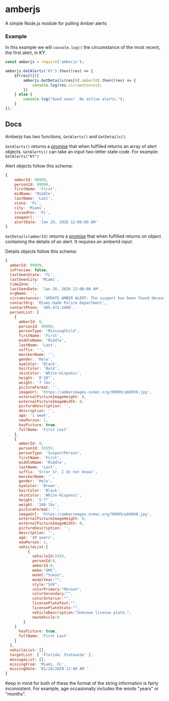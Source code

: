 # amberjs
A simple Node.js module for pulling Amber alerts

### Example

In this example we will ```console.log()``` the circumstance of the most recent, the first alert, in KY.
```js
const amberjs = require('amberjs');

amberjs.GetAlerts('KY').then((res) => {
    if(res[0]){
        amberjs.GetDetails(res[0].amberId).then((res) => {
            console.log(res.circumstances);
        })
    } else {
        console.log("Good news!  No active alerts.");
    }
});

```

## Docs

Amberjs has two functions, ```GetAlerts()``` and ```GetDetails()```.

```GetAlerts()``` returns a [promise](https://developer.mozilla.org/en-US/docs/Web/JavaScript/Reference/Global_Objects/Promise) that when fulfilled returns an array of alert objects.  ```GetAlerts()``` can take an input two-letter state code.  For example: ```GetAlerts("KY")```

Alert objects follow this schema:

```js
{
    amberId: 99999,
    personId: 99999,
    firstName: 'First',
    midName: 'Middle',
    lastName: 'Last',
    state: 'FL',
    city: 'Miami',
    issuedFor: 'FL',
    imageUrl: '',
    alertDate: 'Jan 29, 2020 12:00:00 AM'
}
```

```GetDetails(amberId)``` returns a [promise](https://developer.mozilla.org/en-US/docs/Web/JavaScript/Reference/Global_Objects/Promise) that when fulfilled returns on object containing the details of an alert.  It requires an amberId input.

Details objects follow this schema:

```js
{
  amberId: 99999,
  isPreview: false,
  lastSeenState: 'FL',
  lastSeenCity: 'Miami',
  timeZone: '',
  lastSeenDate: 'Jan 28, 2020 12:00:00 AM',
  orgName: '',
  circumstances: 'UPDATE AMBER ALERT: The suspect has been found deceased but the child is still missing. UPDATE AMBER ALERT: The vehicle information and tag number has been updated.  A Florida AMBER Alert has been issued for First Last, last seen in the area of the 21900 block of Southwest 187th Avenue in Miami.The child may be in the company of First Last Sr. They may be traveling in a white Ford Passenger Van, FL tag number NOTR3AL. If located, DO NOT APPROACH. Contact law enforcement immediately. #FLAMBER.',
  contactOrg: 'Miami-Dade Police Department',
  contactPhone: '305-471-2400',
  personList: [
    {
      amberId: 0,
      personId: 99999,
      personType: 'MissingChild',
      firstName: 'First',
      middleName: 'Middle',
      lastName: 'Last',
      suffix: '',
      monikerName: '',
      gender: 'Male',
      eyeColor: 'Black',
      hairColor: 'Bald',
      skinColor: 'White-Hispanic',
      height: `0'20"`,
      weight: '7 lbs',
      pictureFormat: '',
      imageUrl: 'https://amberimages.ncmec.org/99999/p60939.jpg',
      externalPictureImageHeight: 0,
      externalPictureImageWidth: 0,
      pictureDescription: '',
      description: '',
      age: '1 week',
      newPerson: 1,
      hasPicture: true,
      fullName: 'First Last'
    },
    {
      amberId: 0,
      personId: 55555,
      personType: 'SuspectPerson',
      firstName: 'First',
      middleName: 'Middle',
      lastName: 'Last',
      suffix: 'Sr(or Sr. I do not know)',
      monikerName: '',
      gender: 'Male',
      eyeColor: 'Brown',
      hairColor: 'Black',
      skinColor: 'White-Hispanic',
      height: `5'7"`,
      weight: '240 lbs',
      pictureFormat: '',
      imageUrl: 'https://amberimages.ncmec.org/99999/p60940.jpg',
      externalPictureImageHeight: 0,
      externalPictureImageWidth: 0,
      pictureDescription: '',
      description: '',
      age: '49 years',
      newPerson: 1,
      vehicleList:[
          {
            vehicleId:5555,
            personId:0,
            amberId:0,
            make:"GMC",
            model:"Yukon",
            modelYear:"",
            style:"SUV",
            colorPrimary:"Maroon",
            colorSecondary:"",
            colorInterior:"",
            licensePlateText:"",
            licensePlateState:"",
            vehicleDescription:"Unknown license plate.",
            newVehicle:0
        }
    ]
      hasPicture: true,
      fullName: 'First Last'
    }
  ],
  vehicleList: [],
  targetList: [ 'Florida: Statewide' ],
  messageList: [],
  missingFrom: 'Miami, FL',
  missingDate: '01/28/2020 12:00 AM '
}
```

Keep in mind for both of these the format of the string information is fairly inconsistent.  For example, age occasionally includes the words "years" or "months".
